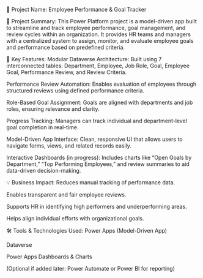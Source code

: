 📌 Project Name:
Employee Performance & Goal Tracker

📝 Project Summary:
This Power Platform project is a model-driven app built to streamline and track employee performance, goal management, and review cycles within an organization. It provides HR teams and managers with a centralized system to assign, monitor, and evaluate employee goals and performance based on predefined criteria.

🔧 Key Features:
Modular Dataverse Architecture:
Built using 7 interconnected tables:
Department, Employee, Job Role, Goal, Employee Goal, Performance Review, and Review Criteria.

Performance Review Automation:
Enables evaluation of employees through structured reviews using defined performance criteria.

Role-Based Goal Assignment:
Goals are aligned with departments and job roles, ensuring relevance and clarity.

Progress Tracking:
Managers can track individual and department-level goal completion in real-time.

Model-Driven App Interface:
Clean, responsive UI that allows users to navigate forms, views, and related records easily.

Interactive Dashboards (in progress):
Includes charts like “Open Goals by Department,” “Top Performing Employees,” and review summaries to aid data-driven decision-making.

💡 Business Impact:
Reduces manual tracking of performance data.

Enables transparent and fair employee reviews.

Supports HR in identifying high performers and underperforming areas.

Helps align individual efforts with organizational goals.

🛠 Tools & Technologies Used:
Power Apps (Model-Driven App)

Dataverse

Power Apps Dashboards & Charts

(Optional if added later: Power Automate or Power BI for reporting)
